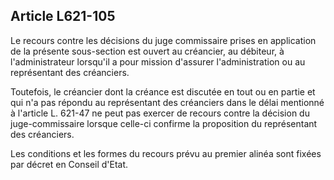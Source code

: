 Article L621-105
----
Le recours contre les décisions du juge commissaire prises en application de la
présente sous-section est ouvert au créancier, au débiteur, à l'administrateur
lorsqu'il a pour mission d'assurer l'administration ou au représentant des
créanciers.

Toutefois, le créancier dont la créance est discutée en tout ou en partie et qui
n'a pas répondu au représentant des créanciers dans le délai mentionné à
l'article L. 621-47 ne peut pas exercer de recours contre la décision du
juge-commissaire lorsque celle-ci confirme la proposition du représentant des
créanciers.

Les conditions et les formes du recours prévu au premier alinéa sont fixées par
décret en Conseil d'Etat.
